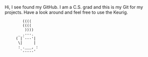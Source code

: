 Hi, I see found my GitHub. 
I am a C.S. grad and this is my Git for my projects. 
Have a look around and feel free to use the Keurig. 

            ((((
            ((((
             ))))
          _ .---.
         ( |`---'|
          \|     |
          : .___, :
           `-----'
